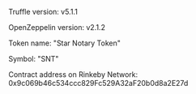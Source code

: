 Truffle version: v5.1.1

OpenZeppelin version: v2.1.2

Token name: "Star Notary Token"

Symbol: "SNT"

Contract address on Rinkeby Network: 0x9c069b46c534ccc829Fc529A32aF20b0d8a2E27d
